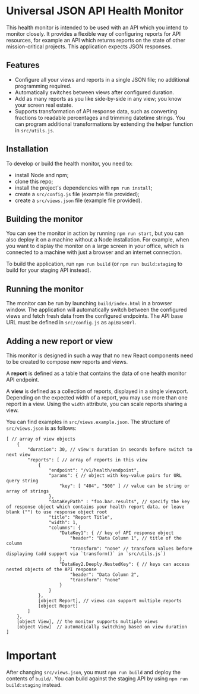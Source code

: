# Universal JSON API Health Monitor
This health monitor is intended to be used with an API which you intend to monitor closely. It provides a flexible way of configuring reports for API resources, for example an API which returns reports on the state of other mission-critical projects. This application expects JSON responses.

## Features
* Configure all your views and reports in a single JSON file; no additional programming required.
* Automatically switches between views after configured duration.
* Add as many reports as you like side-by-side in any view; you know your screen real estate.
* Supports transformation of API response data, such as converting fractions to readable percentages and trimming datetime strings. You can program additional transformations by extending the helper function in `src/utils.js`.

## Installation
To develop or build the health monitor, you need to:
* install Node and npm;
* clone this repo;
* install the project's dependencies with `npm run install`;
* create a `src/config.js` file (example file provided);
* create a `src/views.json` file (example file provided).

## Building the monitor
You can see the monitor in action by running `npm run start`, but you can also deploy it on a machine without a Node installation. For example, when you want to display the monitor on a large screen in your office, which is connected to a machine with just a browser and an internet connection.

To build the application, run `npm run build` (or `npm run build:staging` to build for your staging API instead).

## Running the monitor
The monitor can be run by launching `build/index.html` in a browser window. The application will automatically switch between the configured views and fetch fresh data from the configured endpoints. The API base URL must be defined in `src/config.js` as `apiBaseUrl`.

## Adding a new report or view
This monitor is designed in such a way that no new React components need to be created to compose new reports and views.

A **report** is defined as a table that contains the data of one health monitor API endpoint.

A **view** is defined as a collection of reports, displayed in a single viewport. Depending on the expected width of a report, you may use more than one report in a view. Using the `width` attribute, you can scale reports sharing a view.

You can find examples in `src/views.example.json`. The structure of `src/views.json` is as follows:

```
[ // array of view objects
    {
        "duration": 30, // view's duration in seconds before switch to next view
        "reports": [ // array of reports in this view
            {
                "endpoint": "/v1/health/endpoint",
                "params": { // object with key-value pairs for URL query string
                    "key": [ "404", "500" ] // value can be string or array of strings
                },
                "dataKeyPath" : "foo.bar.results", // specify the key of response object which contains your health report data, or leave blank ("") to use response object root
                "title": "Report Title",
                "width": 1,
                "columns": {
                    "DataKey1": { // key of API response object
                        "header": "Data Column 1", // title of the column
                        "transform": "none" // transform values before displaying (add support via `transform()` in `src/utils.js`)
                    },
                    "DataKey2.Deeply.NestedKey": { // keys can access nested objects of the API response
                        "header": "Data Column 2",
                        "transform": "none"
                    }
                }
            },
            [object Report], // views can support multiple reports
            [object Report]
        ]
    },
    [object View], // the monitor supports multiple views
    [object View]  // automatically switching based on view duration
]
```

# Important
After changing `src/views.json`, you must `npm run build` and deploy the contents of `build/`. You can build against the staging API by using `npm run build:staging` instead.
